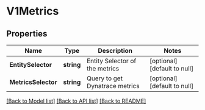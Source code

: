 # V1Metrics

## Properties
Name | Type | Description | Notes
------------ | ------------- | ------------- | -------------
**EntitySelector** | **string** | Entity Selector of the metrics | [optional] [default to null]
**MetricsSelector** | **string** | Query to get Dynatrace metrics | [optional] [default to null]

[[Back to Model list]](../README.md#documentation-for-models) [[Back to API list]](../README.md#documentation-for-api-endpoints) [[Back to README]](../README.md)

